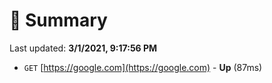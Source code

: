 # 📖 Summary
Last updated: **3/1/2021, 9:17:56 PM**

- `GET` [https://google.com](https://google.com) - **Up** (87ms)
